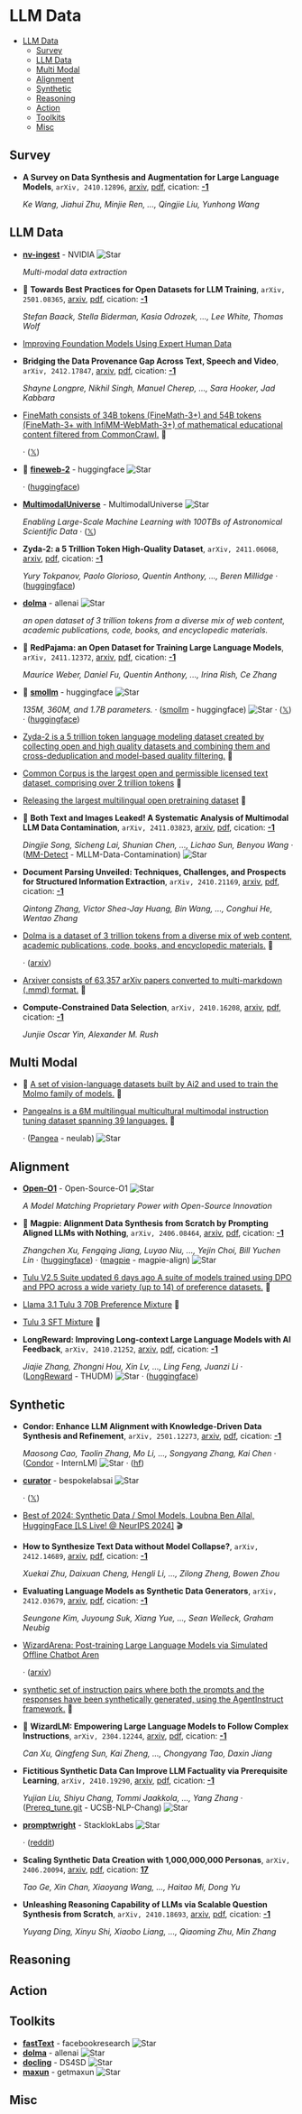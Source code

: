 # LLM Data

- [LLM Data](#llm-data) 
  - [Survey](#survey)
  - [LLM Data](#llm-data-1)
  - [Multi Modal](#multi-modal)
  - [Alignment](#alignment)
  - [Synthetic](#synthetic)
  - [Reasoning](#reasoning)
  - [Action](#action)
  - [Toolkits](#toolkits)
  - [Misc](#misc)


## Survey

- **A Survey on Data Synthesis and Augmentation for Large Language Models**, `arXiv, 2410.12896`, [arxiv](http://arxiv.org/abs/2410.12896v1), [pdf](http://arxiv.org/pdf/2410.12896v1.pdf), cication: [**-1**](None) 

	 *Ke Wang, Jiahui Zhu, Minjie Ren, ..., Qingjie Liu, Yunhong Wang*

## LLM Data

- [**nv-ingest**](https://github.com/NVIDIA/nv-ingest) - NVIDIA ![Star](https://img.shields.io/github/stars/NVIDIA/nv-ingest.svg?style=social&label=Star)

	 *Multi-modal data extraction*
- 🌟 **Towards Best Practices for Open Datasets for LLM Training**, `arXiv, 2501.08365`, [arxiv](http://arxiv.org/abs/2501.08365v1), [pdf](http://arxiv.org/pdf/2501.08365v1.pdf), cication: [**-1**](None) 

	 *Stefan Baack, Stella Biderman, Kasia Odrozek, ..., Lee White, Thomas Wolf*
- [Improving Foundation Models Using Expert Human Data](https://llm-class.github.io/speakers.html) 
- **Bridging the Data Provenance Gap Across Text, Speech and Video**, `arXiv, 2412.17847`, [arxiv](http://arxiv.org/abs/2412.17847v1), [pdf](http://arxiv.org/pdf/2412.17847v1.pdf), cication: [**-1**](None) 

	 *Shayne Longpre, Nikhil Singh, Manuel Cherep, ..., Sara Hooker, Jad Kabbara*
- [FineMath consists of 34B tokens (FineMath-3+) and 54B tokens (FineMath-3+ with InfiMM-WebMath-3+) of mathematical educational content filtered from CommonCrawl.](https://huggingface.co/datasets/HuggingFaceTB/finemath)  🤗 

	 · ([𝕏](https://x.com/anton_lozhkov/status/1869771053146464507))
- 🌟 [**fineweb-2**](https://github.com/huggingface/fineweb-2) - huggingface ![Star](https://img.shields.io/github/stars/huggingface/fineweb-2.svg?style=social&label=Star) 

	 · ([huggingface](https://huggingface.co/datasets/HuggingFaceFW/fineweb-2))
- [**MultimodalUniverse**](https://github.com/MultimodalUniverse/MultimodalUniverse) - MultimodalUniverse ![Star](https://img.shields.io/github/stars/MultimodalUniverse/MultimodalUniverse.svg?style=social&label=Star) 

	 *Enabling Large-Scale Machine Learning with 100TBs of Astronomical Scientific Data* · ([𝕏](https://x.com/MilesCranmer/status/1863668192519839793))
- **Zyda-2: a 5 Trillion Token High-Quality Dataset**, `arXiv, 2411.06068`, [arxiv](http://arxiv.org/abs/2411.06068v1), [pdf](http://arxiv.org/pdf/2411.06068v1.pdf), cication: [**-1**](None) 

	 *Yury Tokpanov, Paolo Glorioso, Quentin Anthony, ..., Beren Millidge* · ([huggingface](https://huggingface.co/datasets/Zyphra/Zyda-2))
- [**dolma**](https://github.com/allenai/dolma) - allenai ![Star](https://img.shields.io/github/stars/allenai/dolma.svg?style=social&label=Star) 

	 *an open dataset of 3 trillion tokens from a diverse mix of web content, academic publications, code, books, and encyclopedic materials.*
- 🌟 **RedPajama: an Open Dataset for Training Large Language Models**, `arXiv, 2411.12372`, [arxiv](http://arxiv.org/abs/2411.12372v1), [pdf](http://arxiv.org/pdf/2411.12372v1.pdf), cication: [**-1**](None) 

	 *Maurice Weber, Daniel Fu, Quentin Anthony, ..., Irina Rish, Ce Zhang*
- 🌟 [**smollm**](https://github.com/huggingface/smollm) - huggingface ![Star](https://img.shields.io/github/stars/huggingface/smollm.svg?style=social&label=Star) 

	 *135M, 360M, and 1.7B parameters.* · ([smollm](https://github.com/huggingface/smollm) - huggingface) ![Star](https://img.shields.io/github/stars/huggingface/smollm.svg?style=social&label=Star) · ([𝕏](https://x.com/_philschmid/status/1859598525723488478)) · ([huggingface](https://huggingface.co/datasets/HuggingFaceTB/smoltalk))
- [Zyda-2 is a 5 trillion token language modeling dataset created by collecting open and high quality datasets and combining them and cross-deduplication and model-based quality filtering.](https://huggingface.co/datasets/Zyphra/Zyda-2)  🤗 
- [Common Corpus is the largest open and permissible licensed text dataset, comprising over 2 trillion tokens](https://huggingface.co/datasets/PleIAs/common_corpus)  🤗 
- [Releasing the largest multilingual open pretraining dataset](https://huggingface.co/blog/Pclanglais/two-trillion-tokens-open)  🤗 
- 🌟 **Both Text and Images Leaked! A Systematic Analysis of Multimodal LLM 
  Data Contamination**, `arXiv, 2411.03823`, [arxiv](http://arxiv.org/abs/2411.03823v1), [pdf](http://arxiv.org/pdf/2411.03823v1.pdf), cication: [**-1**](None) 

	 *Dingjie Song, Sicheng Lai, Shunian Chen, ..., Lichao Sun, Benyou Wang* · ([MM-Detect](https://github.com/MLLM-Data-Contamination/MM-Detect) - MLLM-Data-Contamination) ![Star](https://img.shields.io/github/stars/MLLM-Data-Contamination/MM-Detect.svg?style=social&label=Star)
- **Document Parsing Unveiled: Techniques, Challenges, and Prospects for 
  Structured Information Extraction**, `arXiv, 2410.21169`, [arxiv](http://arxiv.org/abs/2410.21169v2), [pdf](http://arxiv.org/pdf/2410.21169v2.pdf), cication: [**-1**](None)

	 *Qintong Zhang, Victor Shea-Jay Huang, Bin Wang, ..., Conghui He, Wentao Zhang*
- [Dolma is a dataset of 3 trillion tokens from a diverse mix of web content, academic publications, code, books, and encyclopedic materials.](https://huggingface.co/datasets/allenai/dolma)  🤗 

	 · ([arxiv](https://arxiv.org/abs/2402.00159))
- [Arxiver consists of 63,357 arXiv papers converted to multi-markdown (.mmd) format.](https://huggingface.co/datasets/neuralwork/arxiver)  🤗 
- **Compute-Constrained Data Selection**, `arXiv, 2410.16208`, [arxiv](http://arxiv.org/abs/2410.16208v1), [pdf](http://arxiv.org/pdf/2410.16208v1.pdf), cication: [**-1**](None) 

	 *Junjie Oscar Yin, Alexander M. Rush*

## Multi Modal

- 🌟 [A set of vision-language datasets built by Ai2 and used to train the Molmo family of models.](https://huggingface.co/collections/allenai/pixmo-674746ea613028006285687b)  🤗 
- [PangeaIns is a 6M multilingual multicultural multimodal instruction tuning dataset spanning 39 languages.](https://huggingface.co/datasets/neulab/PangeaInstruct)  🤗 

	 · ([Pangea](https://github.com/neulab/Pangea/tree/main) - neulab) ![Star](https://img.shields.io/github/stars/neulab/Pangea.svg?style=social&label=Star)

## Alignment

- [**Open-O1**](https://github.com/Open-Source-O1/Open-O1) - Open-Source-O1 ![Star](https://img.shields.io/github/stars/Open-Source-O1/Open-O1.svg?style=social&label=Star) 

	 *A Model Matching Proprietary Power with Open-Source Innovation*
- 🌟 **Magpie: Alignment Data Synthesis from Scratch by Prompting Aligned LLMs 
  with Nothing**, `arXiv, 2406.08464`, [arxiv](http://arxiv.org/abs/2406.08464v2), [pdf](http://arxiv.org/pdf/2406.08464v2.pdf), cication: [**-1**](None) 

	 *Zhangchen Xu, Fengqing Jiang, Luyao Niu, ..., Yejin Choi, Bill Yuchen Lin* · ([huggingface](https://huggingface.co/Magpie-Align)) · ([magpie](https://github.com/magpie-align/magpie) - magpie-align) ![Star](https://img.shields.io/github/stars/magpie-align/magpie.svg?style=social&label=Star)
- [Tulu V2.5 Suite  updated 6 days ago A suite of models trained using DPO and PPO across a wide variety (up to 14) of preference datasets.](https://huggingface.co/collections/allenai/tulu-v25-suite-66676520fd578080e126f618)  🤗 
- [Llama 3.1 Tulu 3 70B Preference Mixture](https://huggingface.co/datasets/allenai/llama-3.1-tulu-3-70b-preference-mixture)  🤗 
- [Tulu 3 SFT Mixture](https://huggingface.co/datasets/allenai/tulu-3-sft-mixture)  🤗 
- **LongReward: Improving Long-context Large Language Models with AI 
  Feedback**, `arXiv, 2410.21252`, [arxiv](http://arxiv.org/abs/2410.21252v1), [pdf](http://arxiv.org/pdf/2410.21252v1.pdf), cication: [**-1**](None)

	 *Jiajie Zhang, Zhongni Hou, Xin Lv, ..., Ling Feng, Juanzi Li* · ([LongReward](https://github.com/THUDM/LongReward) - THUDM) ![Star](https://img.shields.io/github/stars/THUDM/LongReward.svg?style=social&label=Star) · ([huggingface](https://huggingface.co/datasets/THUDM/LongReward-10k))

## Synthetic

- **Condor: Enhance LLM Alignment with Knowledge-Driven Data Synthesis and
  Refinement**, `arXiv, 2501.12273`, [arxiv](http://arxiv.org/abs/2501.12273v1), [pdf](http://arxiv.org/pdf/2501.12273v1.pdf), cication: [**-1**](None) 

	 *Maosong Cao, Taolin Zhang, Mo Li, ..., Songyang Zhang, Kai Chen* · ([Condor](https://github.com/InternLM/Condor) - InternLM) ![Star](https://img.shields.io/github/stars/InternLM/Condor.svg?style=social&label=Star) · ([hf](https://hf.co/datasets/internlm/Condor-SFT-20K))
- [**curator**](https://github.com/bespokelabsai/curator) - bespokelabsai ![Star](https://img.shields.io/github/stars/bespokelabsai/curator.svg?style=social&label=Star) 

	 · ([𝕏](https://x.com/madiator/status/1879579213554147665))
- [Best of 2024: Synthetic Data / Smol Models, Loubna Ben Allal, HuggingFace [LS Live! @ NeurIPS 2024]](https://www.youtube.com/watch?v=AjmdDy7Rzx0)  :clapper: 
- **How to Synthesize Text Data without Model Collapse?**, `arXiv, 2412.14689`, [arxiv](http://arxiv.org/abs/2412.14689v1), [pdf](http://arxiv.org/pdf/2412.14689v1.pdf), cication: [**-1**](None) 

	 *Xuekai Zhu, Daixuan Cheng, Hengli Li, ..., Zilong Zheng, Bowen Zhou*
- **Evaluating Language Models as Synthetic Data Generators**, `arXiv, 2412.03679`, [arxiv](http://arxiv.org/abs/2412.03679v1), [pdf](http://arxiv.org/pdf/2412.03679v1.pdf), cication: [**-1**](None) 

	 *Seungone Kim, Juyoung Suk, Xiang Yue, ..., Sean Welleck, Graham Neubig*
- [WizardArena: Post-training Large Language Models via Simulated Offline Chatbot Aren](https://openreview.net/forum?id=VHva3d836i) 

	 · ([arxiv](https://arxiv.org/abs/2407.10627v1))
- [synthetic set of instruction pairs where both the prompts and the responses have been synthetically generated, using the AgentInstruct framework.](https://huggingface.co/datasets/microsoft/orca-agentinstruct-1M-v1)  🤗 
- 🌟 **WizardLM: Empowering Large Language Models to Follow Complex 
  Instructions**, `arXiv, 2304.12244`, [arxiv](http://arxiv.org/abs/2304.12244v2), [pdf](http://arxiv.org/pdf/2304.12244v2.pdf), cication: [**-1**](None) 

	 *Can Xu, Qingfeng Sun, Kai Zheng, ..., Chongyang Tao, Daxin Jiang*
- **Fictitious Synthetic Data Can Improve LLM Factuality via Prerequisite 
  Learning**, `arXiv, 2410.19290`, [arxiv](http://arxiv.org/abs/2410.19290v1), [pdf](http://arxiv.org/pdf/2410.19290v1.pdf), cication: [**-1**](None)

	 *Yujian Liu, Shiyu Chang, Tommi Jaakkola, ..., Yang Zhang* · ([Prereq_tune.git](https://github.com/UCSB-NLP-Chang/Prereq_tune.git) - UCSB-NLP-Chang) ![Star](https://img.shields.io/github/stars/UCSB-NLP-Chang/Prereq_tune.git.svg?style=social&label=Star)
- [**promptwright**](https://github.com/StacklokLabs/promptwright) - StacklokLabs ![Star](https://img.shields.io/github/stars/StacklokLabs/promptwright.svg?style=social&label=Star) 

	 · ([reddit](https://www.reddit.com/r/LocalLLaMA/comments/1ge9192/we_just_open_sourced_promptwright_generate_large/))
- **Scaling Synthetic Data Creation with 1,000,000,000 Personas**, `arXiv, 2406.20094`, [arxiv](http://arxiv.org/abs/2406.20094v2), [pdf](http://arxiv.org/pdf/2406.20094v2.pdf), cication: [**17**](https://scholar.google.com/scholar?cites=15219174281717374109&as_sdt=2005&sciodt=0,5&hl=en&oe=ASCII) 

	 *Tao Ge, Xin Chan, Xiaoyang Wang, ..., Haitao Mi, Dong Yu*
- **Unleashing Reasoning Capability of LLMs via Scalable Question Synthesis 
  from Scratch**, `arXiv, 2410.18693`, [arxiv](http://arxiv.org/abs/2410.18693v1), [pdf](http://arxiv.org/pdf/2410.18693v1.pdf), cication: [**-1**](None)

	 *Yuyang Ding, Xinyu Shi, Xiaobo Liang, ..., Qiaoming Zhu, Min Zhang*

## Reasoning


## Action


## Toolkits

- [**fastText**](https://github.com/facebookresearch/fastText) - facebookresearch ![Star](https://img.shields.io/github/stars/facebookresearch/fastText.svg?style=social&label=Star) 
- [**dolma**](https://github.com/allenai/dolma) - allenai ![Star](https://img.shields.io/github/stars/allenai/dolma.svg?style=social&label=Star) 
- [**docling**](https://github.com/DS4SD/docling) - DS4SD ![Star](https://img.shields.io/github/stars/DS4SD/docling.svg?style=social&label=Star) 
- [**maxun**](https://github.com/getmaxun/maxun) - getmaxun ![Star](https://img.shields.io/github/stars/getmaxun/maxun.svg?style=social&label=Star) 

## Misc